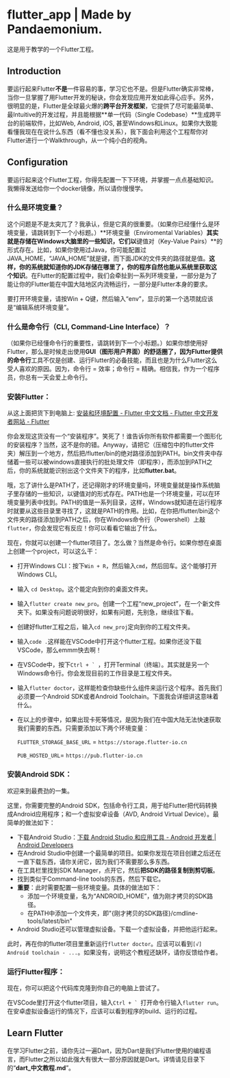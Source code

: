 # flutter_app | Made by Pandaemonium.

这是用于教学的一个Flutter工程。



## Introduction

要运行起来Flutter**不是**一件容易的事，学习它也不是。但是Flutter确实非常棒，当你一旦掌握了用Flutter开发的秘诀，你会发现应用开发如此得心应手。另外，很明显的是，Flutter是全球最火爆的**跨平台开发框架**，它提供了尽可能最简单、最Intuitive的开发过程，并且能根据**单一代码（Single Codebase）**生成跨平台的前端软件，比如Web, Android, iOS, 甚至Windows和Linux。如果你大致能看懂我现在在说什么东西（看不懂也没关系），我下面会利用这个工程帮你对Flutter进行一个Walkthrough，从一个纯小白的视角。



## Configuration

要运行起来这个Flutter工程，你得先配置一下下环境，并掌握一点点基础知识。我懒得发送给你一个docker镜像，所以请你慢慢学。

### 什么是环境变量？

这个问题是不是太突兀了？我承认，但是它真的很重要。（如果你已经懂什么是环境变量，请跳转到下一个小标题。）**环境变量（Enviromental Variables）**其实就是存储在Windows大脑里的一些知识，它们以**键值对（Key-Value Pairs）**的形式存在。比如，如果你使用过Java，你可能配置过JAVA_HOME，“JAVA_HOME”就是键，而下面JDK的文件夹的路径就是值。**这样，你的系统就知道你的JDK存储在哪里了，你的程序自然也能从系统里获取这个知识**。在Flutter的配置过程中，我们会牵扯到一系列环境变量，一部分是为了能让你的Flutter能在中国大陆地区内流畅运行，一部分是Flutter本身的要求。

要打开环境变量，请按Win + Q键，然后输入“env”，显示的第一个选项就应该是“编辑系统环境变量”。

### 什么是命令行（CLI, Command-Line Interface）？

（如果你已经懂命令行的重要性，请跳转到下一个小标题。）如果你想使用好Flutter，那么是时候走出使用**GUI（图形用户界面）**的舒适圈了，因为Flutter提供的**命令行**工具不仅是创建、运行Flutter的必备技能，而且也是为什么Flutter这么受人喜欢的原因。因为，命令行 = 效率；命令行 = 精确。相信我，作为一个程序员，你总有一天会爱上命令行。

### 安装Flutter：

从这上面把货下到电脑上: [安装和环境配置 - Flutter 中文文档 - Flutter 中文开发者网站 - Flutter](https://flutter.cn/docs/get-started/install)

你会发现这货没有一个“安装程序”。笑死了！谁告诉你所有软件都需要一个图形化的安装程序？当然，这不是你的错。Anyway，请把它（压缩包中的flutter文件夹）解压到一个地方，然后把/flutter/bin的绝对路径添加到PATH。bin文件夹中存储着一些可以被windows直接执行的批处理文件（即程序），而添加到PATH之后，你的系统就能识别出这个文件夹下的程序，比如**flutter.bat**。

哦，忘了讲什么是PATH了，还记得刚才的环境变量吗，环境变量就是操作系统脑子里存储的一些知识，以键值对的形式存在。PATH也是一个环境变量，可以在环境变量列表中找到。PATH的值是一系列目录，这样，Windows就知道在运行程序时就要从这些目录里寻找了，这就是PATH的作用。比如，在你把/flutter/bin这个文件夹的路径添加到PATH之后，你在Windows命令行（Powershell）上敲`flutter`，你会发现它有反应！你可以看看它输出了什么。

现在，你就可以创建一个flutter项目了。怎么做？当然是命令行。如果你想在桌面上创建一个project，可以这么干：

- 打开Windows CLI：按下`Win + R`，然后输入`cmd`，然后回车。这个能够打开Windows CLI。

- 输入 `cd Desktop`。这个能定向到你的桌面文件夹。

- 输入`flutter create new_pro`。创建一个工程“new_project”，在一个新文件夹下。如果没有问题说明很好，如果有问题，先别急，继续往下看。

- 创建好flutter工程之后，输入`cd new_proj`定向到你的工程文件夹。

- 输入`code .`这样能在VSCode中打开这个flutter工程。如果你还没下载VSCode，那么emmm快去啊！

- 在VSCode中，按下```Ctrl + ` ```，打开Terminal（终端）。其实就是另一个Windows命令行。你会发现目前的工作目录是工程文件夹。

- 输入`flutter doctor`，这样能检查你缺些什么组件来运行这个程序。首先我们必须要一个Android SDK或者Android Toolchain。下面我会详细讲这意味着什么。

- 在以上的步骤中，如果出现卡死等情况，是因为我们在中国大陆无法快速获取我们需要的东西。只需要添加以下两个环境变量：

  `FLUTTER_STORAGE_BASE_URL` = `https://storage.flutter-io.cn`

  `PUB_HOSTED_URL`= `https://pub.flutter-io.cn`

### 安装Android SDK：

欢迎来到最费劲的一集。

这里，你需要完整的Android SDK，包括命令行工具，用于给Flutter把代码转换成Android应用程序；和一个虚拟安卓设备（AVD, Android Virtual Device）。最简单的做法如下：

- 下载Android Studio：[下载 Android Studio 和应用工具 - Android 开发者  | Android Developers](https://developer.android.com/studio?hl=zh-cn)
- 在Android Studio中创建一个最简单的项目。如果你发现在项目创建之后还在一直下载东西，请你关闭它，因为我们不需要那么多东西。
- 在工具栏里找到SDK Manager，点开它，然后**把SDK的路径复制到剪切板**。
- 找到类似于Command-line tools的东西，然后下载它。
- **重要**：此时需要配置一些环境变量。具体的做法如下：
  - 添加一个环境变量，名为“ANDROID_HOME”，值为刚才拷贝的SDK路径。
  - 在PATH中添加一个文件夹，即"{刚才拷贝的SDK路径}/cmdline-tools/latest/bin"
- Android Studio还可以管理虚拟设备。下载一个虚拟设备，并把他运行起来。

此时，再在你的flutter项目里重新运行`flutter doctor`。应该可以看到`[√] Android toolchain - ...`。如果没有，说明这个教程还缺环，请你反馈给作者。

### 运行Flutter程序：

现在，你可以把这个代码库克隆到你自己的电脑上尝试了。

在VSCode里打开这个flutter项目，输入```Ctrl + ` ```打开命令行输入`flutter run`。在安卓虚拟设备运行的情况下，应该可以看到程序的build、运行的过程。

## Learn Flutter

在学习Flutter之前，请你先过一遍Dart，因为Dart是我们Flutter使用的编程语言，而Flutter之所以如此强大有很大一部分原因就是Dart。详情请见目录下的“**dart_中文教程.md**”。
